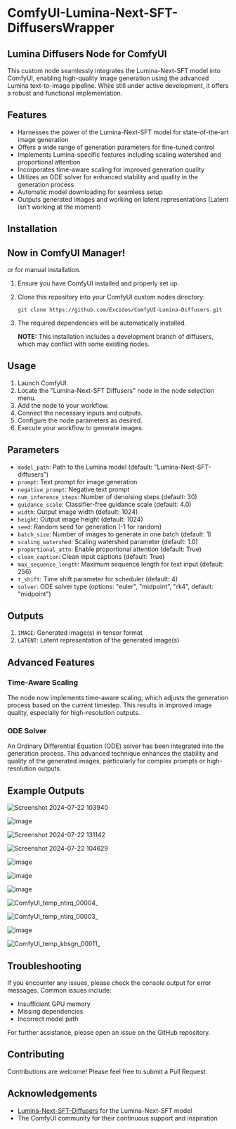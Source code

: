 # ComfyUI-Lumina-Next-SFT-DiffusersWrapper

## Lumina Diffusers Node for ComfyUI

This custom node seamlessly integrates the Lumina-Next-SFT model into ComfyUI, enabling high-quality image generation using the advanced Lumina text-to-image pipeline. While still under active development, it offers a robust and functional implementation.

## Features

- Harnesses the power of the Lumina-Next-SFT model for state-of-the-art image generation
- Offers a wide range of generation parameters for fine-tuned control
- Implements Lumina-specific features including scaling watershed and proportional attention
- Incorporates time-aware scaling for improved generation quality
- Utilizes an ODE solver for enhanced stability and quality in the generation process
- Automatic model downloading for seamless setup
- Outputs generated images and working on latent representations (Latent isn't working at the moment)

## Installation

## Now in ComfyUI Manager!

or for manual installation.

1. Ensure you have ComfyUI installed and properly set up.
2. Clone this repository into your ComfyUI custom nodes directory:
   ```
   git clone https://github.com/Excidos/ComfyUI-Lumina-Diffusers.git
   ```
3. The required dependencies will be automatically installed.

   **NOTE:** This installation includes a development branch of diffusers, which may conflict with some existing nodes.

## Usage

1. Launch ComfyUI.
2. Locate the "Lumina-Next-SFT Diffusers" node in the node selection menu.
3. Add the node to your workflow.
4. Connect the necessary inputs and outputs.
5. Configure the node parameters as desired.
6. Execute your workflow to generate images.

## Parameters

- `model_path`: Path to the Lumina model (default: "Lumina-Next-SFT-diffusers")
- `prompt`: Text prompt for image generation
- `negative_prompt`: Negative text prompt
- `num_inference_steps`: Number of denoising steps (default: 30)
- `guidance_scale`: Classifier-free guidance scale (default: 4.0)
- `width`: Output image width (default: 1024)
- `height`: Output image height (default: 1024)
- `seed`: Random seed for generation (-1 for random)
- `batch_size`: Number of images to generate in one batch (default: 1)
- `scaling_watershed`: Scaling watershed parameter (default: 1.0)
- `proportional_attn`: Enable proportional attention (default: True)
- `clean_caption`: Clean input captions (default: True)
- `max_sequence_length`: Maximum sequence length for text input (default: 256)
- `t_shift`: Time shift parameter for scheduler (default: 4)
- `solver`: ODE solver type (options: "euler", "midpoint", "rk4", default: "midpoint")

## Outputs

1. `IMAGE`: Generated image(s) in tensor format
2. `LATENT`: Latent representation of the generated image(s)

## Advanced Features

### Time-Aware Scaling

The node now implements time-aware scaling, which adjusts the generation process based on the current timestep. This results in improved image quality, especially for high-resolution outputs.

### ODE Solver

An Ordinary Differential Equation (ODE) solver has been integrated into the generation process. This advanced technique enhances the stability and quality of the generated images, particularly for complex prompts or high-resolution outputs.
## Example Outputs

![Screenshot 2024-07-22 103940](https://github.com/user-attachments/assets/5678611c-c468-40df-b6d9-b44c64ac2fd9)

![image](https://github.com/user-attachments/assets/e839fb67-851f-456d-aec7-e727b95dc968)

![Screenshot 2024-07-22 131142](https://github.com/user-attachments/assets/ffa516d6-cb72-4c51-bf19-e6c85b490cc3)

![Screenshot 2024-07-22 104629](https://github.com/user-attachments/assets/12cc7089-d7f7-42ae-8228-43b77f1e24fa)

![image](https://github.com/user-attachments/assets/94e046e3-b39b-4b3c-ae7f-723b1c8af70f)

![image](https://github.com/user-attachments/assets/36295516-2ced-4a17-89ac-85ae8ae313bf)

![image](https://github.com/user-attachments/assets/1890f870-761e-4510-aba2-b6bcf55ea1e7)

![ComfyUI_temp_ntirq_00004_](https://github.com/user-attachments/assets/1bcacf31-208a-4983-8bc3-e2480b226ccc)

![ComfyUI_temp_ntirq_00003_](https://github.com/user-attachments/assets/c787f20b-3470-4c52-9907-f926d2729e02)

![image](https://github.com/user-attachments/assets/a0851ad1-10e8-4eca-9f1f-82ab94f60427)

![ComfyUI_temp_kbsgn_00011_](https://github.com/user-attachments/assets/6f31783c-2a26-424c-a959-10dada7d3be1)


## Troubleshooting

If you encounter any issues, please check the console output for error messages. Common issues include:

- Insufficient GPU memory
- Missing dependencies
- Incorrect model path

For further assistance, please open an issue on the GitHub repository.

## Contributing

Contributions are welcome! Please feel free to submit a Pull Request.


## Acknowledgements

- [Lumina-Next-SFT-Diffusers]([https://www.luminai.com/](https://huggingface.co/Alpha-VLLM/Lumina-Next-SFT-diffusers)) for the Lumina-Next-SFT model
- The ComfyUI community for their continuous support and inspiration
